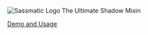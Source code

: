 ![Sassmatic Logo](http://darbybrown.com/img/shade.jpg)
The Ultimate Shadow Mixin


[Demo and Usage](http://codepen.io/hugo/full/xzjGB) 